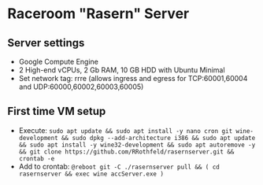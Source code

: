 # Raceroom "Rasern" Server
## Server settings
- Google Compute Engine
- 2 High-end vCPUs, 2 Gb RAM, 10 GB HDD with Ubuntu Minimal
- Set network tag: rrre (allows ingress and egress for TCP:60001,60004 and UDP:60000,60002,60003,60005)

## First time VM setup

- Execute: `sudo apt update && sudo apt install -y nano cron git wine-development && sudo dpkg --add-architecture i386 && sudo apt update && sudo apt install -y wine32-development && sudo apt autoremove -y && git clone https://github.com/RRothfeld/rasernserver.git && crontab -e`
- Add to crontab: `@reboot git -C ./rasernserver pull && ( cd rasernserver && exec wine accServer.exe )`